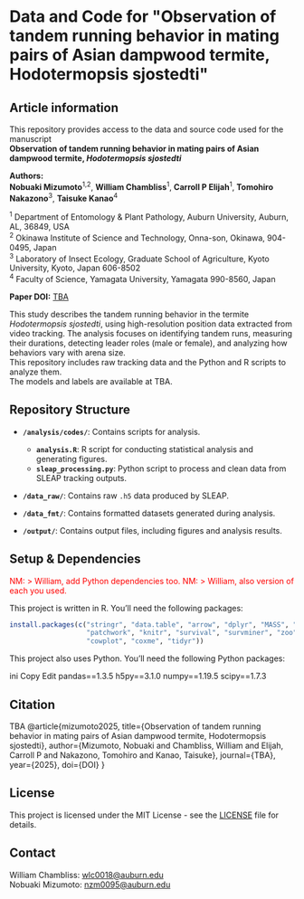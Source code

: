 # Data and Code for "Observation of tandem running behavior in mating pairs of Asian dampwood termite, Hodotermopsis sjostedti"
 
## Article information

This repository provides access to the data and source code used for the manuscript  
**Observation of tandem running behavior in mating pairs of Asian dampwood termite, _Hodotermopsis sjostedti_**

**Authors:**  
**Nobuaki Mizumoto**<sup>1,2</sup>, **William Chambliss**<sup>1</sup>, **Carroll P Elijah**<sup>1</sup>, **Tomohiro Nakazono**<sup>3</sup>, **Taisuke Kanao**<sup>4</sup>  

<sup>1</sup> Department of Entomology & Plant Pathology, Auburn University, Auburn, AL, 36849, USA<br>
<sup>2</sup> Okinawa Institute of Science and Technology, Onna-son, Okinawa, 904-0495, Japan<br>
<sup>3</sup> Laboratory of Insect Ecology, Graduate School of Agriculture, Kyoto University, Kyoto, Japan 606-8502<br>
<sup>4</sup> Faculty of Science, Yamagata University, Yamagata 990-8560, Japan<br>

**Paper DOI:** [TBA](XXX)

This study describes the tandem running behavior in the termite *Hodotermopsis sjostedti*, using high-resolution position data extracted from video tracking. The analysis focuses on identifying tandem runs, measuring their durations, detecting leader roles (male or female), and analyzing how behaviors vary with arena size.  
This repository includes raw tracking data and the Python and R scripts to analyze them.  
The models and labels are available at TBA.

## Repository Structure

- **`/analysis/codes/`**: Contains scripts for analysis.
  - **`analysis.R`**: R script for conducting statistical analysis and generating figures.
  - **`sleap_processing.py`**: Python script to process and clean data from SLEAP tracking outputs.
  
- **`/data_raw/`**: Contains raw `.h5` data produced by SLEAP.
- **`/data_fmt/`**: Contains formatted datasets generated during analysis.
- **`/output/`**: Contains output files, including figures and analysis results.

## Setup & Dependencies

<span style="color: red;">NM: > William, add Python dependencies too.</span>
<span style="color: red;">NM: > William, also version of each you used.</span>

This project is written in R. You’ll need the following packages:

```r
install.packages(c("stringr", "data.table", "arrow", "dplyr", "MASS", "ggplot2",
                   "patchwork", "knitr", "survival", "survminer", "zoo",
                   "cowplot", "coxme", "tidyr"))
```
This project also uses Python. You’ll need the following Python packages:

ini
Copy
Edit
pandas==1.3.5
h5py==3.1.0
numpy==1.19.5
scipy==1.7.3
## Citation
TBA
@article{mizumoto2025, title={Observation of tandem running behavior in mating pairs of Asian dampwood termite, Hodotermopsis sjostedti}, author={Mizumoto, Nobuaki and Chambliss, William and Elijah, Carroll P and Nakazono, Tomohiro and Kanao, Taisuke}, journal={TBA}, year={2025}, doi={DOI} }

## License
This project is licensed under the MIT License - see the [LICENSE](LICENSE) file for details.

## Contact
William Chambliss: wlc0018@auburn.edu  
Nobuaki Mizumoto: nzm0095@auburn.edu
